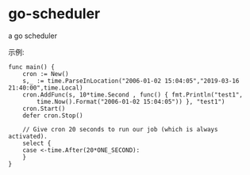 # go-scheduler
a go scheduler

示例:

    func main() {
        cron := New()
        s,_ := time.ParseInLocation("2006-01-02 15:04:05","2019-03-16 21:40:00",time.Local)
        cron.AddFunc(s, 10*time.Second , func() { fmt.Println("test1",
            time.Now().Format("2006-01-02 15:04:05")) }, "test1")
        cron.Start()
        defer cron.Stop()
    
        // Give cron 20 seconds to run our job (which is always activated).
        select {
        case <-time.After(20*ONE_SECOND):
        }
    }
